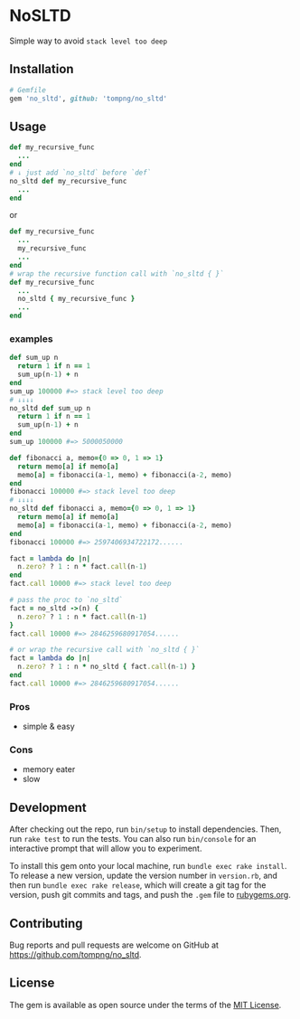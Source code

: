 # NoSLTD

Simple way to avoid `stack level too deep`

## Installation

```ruby
# Gemfile
gem 'no_sltd', github: 'tompng/no_sltd'
```
<!--
```sh
$ gem install no_sltd
```
-->

## Usage

```ruby
def my_recursive_func
  ...
end
# ↓ just add `no_sltd` before `def`
no_sltd def my_recursive_func
  ...
end
```

or

```ruby
def my_recursive_func
  ...
  my_recursive_func
  ...
end
# wrap the recursive function call with `no_sltd { }`
def my_recursive_func
  ...
  no_sltd { my_recursive_func }
  ...
end
```

### examples

```ruby
def sum_up n
  return 1 if n == 1
  sum_up(n-1) + n
end
sum_up 100000 #=> stack level too deep
# ↓↓↓↓
no_sltd def sum_up n
  return 1 if n == 1
  sum_up(n-1) + n
end
sum_up 100000 #=> 5000050000
```

```ruby
def fibonacci a, memo={0 => 0, 1 => 1}
  return memo[a] if memo[a]
  memo[a] = fibonacci(a-1, memo) + fibonacci(a-2, memo)
end
fibonacci 100000 #=> stack level too deep
# ↓↓↓↓
no_sltd def fibonacci a, memo={0 => 0, 1 => 1}
  return memo[a] if memo[a]
  memo[a] = fibonacci(a-1, memo) + fibonacci(a-2, memo)
end
fibonacci 100000 #=> 2597406934722172......
```

```ruby
fact = lambda do |n|
  n.zero? ? 1 : n * fact.call(n-1)
end
fact.call 10000 #=> stack level too deep

# pass the proc to `no_sltd`
fact = no_sltd ->(n) {
  n.zero? ? 1 : n * fact.call(n-1)
}
fact.call 10000 #=> 2846259680917054......

# or wrap the recursive call with `no_sltd { }`
fact = lambda do |n|
  n.zero? ? 1 : n * no_sltd { fact.call(n-1) }
end
fact.call 10000 #=> 2846259680917054......
```

### Pros
- simple & easy

### Cons
- memory eater
- slow

## Development

After checking out the repo, run `bin/setup` to install dependencies. Then, run `rake test` to run the tests. You can also run `bin/console` for an interactive prompt that will allow you to experiment.

To install this gem onto your local machine, run `bundle exec rake install`. To release a new version, update the version number in `version.rb`, and then run `bundle exec rake release`, which will create a git tag for the version, push git commits and tags, and push the `.gem` file to [rubygems.org](https://rubygems.org).

## Contributing

Bug reports and pull requests are welcome on GitHub at https://github.com/tompng/no_sltd.


## License

The gem is available as open source under the terms of the [MIT License](http://opensource.org/licenses/MIT).

